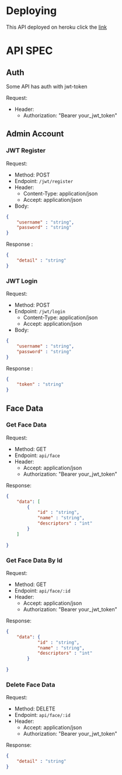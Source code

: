 # Deploying

This API deployed on heroku
click the [link](https://goface-api-echo.herokuapp.com/)

# API SPEC

## Auth

Some API has auth with jwt-token

Request:

- Header:
  - Authorization: "Bearer your_jwt_token"

## Admin Account

### JWT Register

Request:

- Method: POST
- Endpoint: `/jwt/register`
- Header:
  - Content-Type: application/json
  - Accept: application/json
- Body:

```json
{
    "username" : "string",
    "password" : "string"
}
```

Response :

```json
{
    "detail" : "string"
}
```

### JWT Login

Request:

- Method: POST
- Endpoint: `/jwt/login`
  - Content-Type: application/json
  - Accept: application/json
- Body:

```json
{
    "username" : "string",
    "password" : "string"
}
```

Response :

```json
{
    "token" : "string"
}
```

## Face Data

### Get Face Data

Request:

- Method: GET
- Endpoint: `api/face`
- Header:
  - Accept: application/json
  - Authorization: "Bearer your_jwt_token"

Response:

```json
{
    "data": [
        {
            "id" : "string",
            "name" : "string",
            "descriptors" : "int"
        }
    ]
    
}
```

### Get Face Data By Id

Request:

- Method: GET
- Endpoint: `api/face/:id`
- Header:
  - Accept: application/json
  - Authorization: "Bearer your_jwt_token"

Response:

```json
{
    "data": {
            "id" : "string",
            "name" : "string",
            "descriptors" : "int"
        }
    
}
```

### Delete Face Data

Request:

- Method: DELETE
- Endpoint: `api/face/:id`
- Header:
  - Accept: application/json
  - Authorization: "Bearer your_jwt_token"

Response:

```json
{
    "detail" : "string"
}
```
